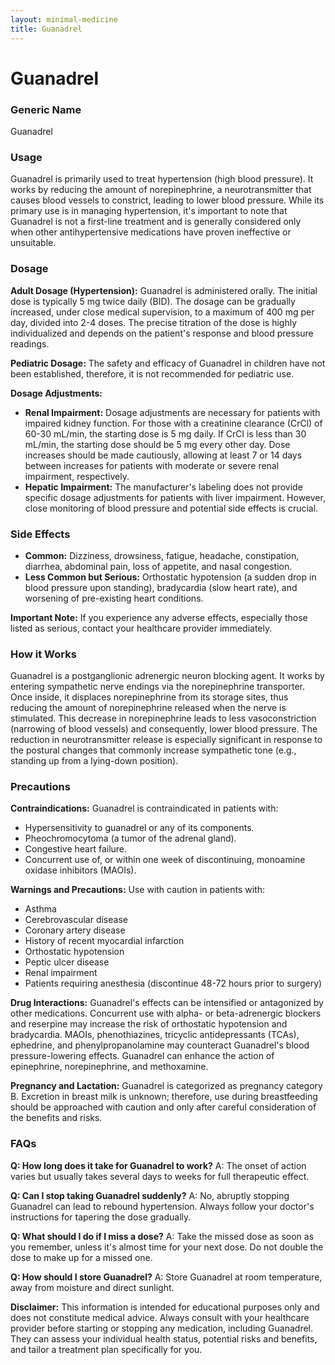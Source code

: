 ```yaml
---
layout: minimal-medicine
title: Guanadrel
---
```


# Guanadrel
### Generic Name
Guanadrel

### Usage
Guanadrel is primarily used to treat hypertension (high blood pressure).  It works by reducing the amount of norepinephrine, a neurotransmitter that causes blood vessels to constrict, leading to lower blood pressure.  While its primary use is in managing hypertension, it's important to note that Guanadrel is not a first-line treatment and is generally considered only when other antihypertensive medications have proven ineffective or unsuitable.

### Dosage

**Adult Dosage (Hypertension):** Guanadrel is administered orally. The initial dose is typically 5 mg twice daily (BID).  The dosage can be gradually increased, under close medical supervision, to a maximum of 400 mg per day, divided into 2-4 doses.  The precise titration of the dose is highly individualized and depends on the patient's response and blood pressure readings.

**Pediatric Dosage:** The safety and efficacy of Guanadrel in children have not been established, therefore, it is not recommended for pediatric use.

**Dosage Adjustments:**

* **Renal Impairment:** Dosage adjustments are necessary for patients with impaired kidney function.  For those with a creatinine clearance (CrCl) of 60-30 mL/min, the starting dose is 5 mg daily.  If CrCl is less than 30 mL/min, the starting dose should be 5 mg every other day.  Dose increases should be made cautiously, allowing at least 7 or 14 days between increases for patients with moderate or severe renal impairment, respectively.
* **Hepatic Impairment:** The manufacturer's labeling does not provide specific dosage adjustments for patients with liver impairment.  However, close monitoring of blood pressure and potential side effects is crucial.


### Side Effects

* **Common:** Dizziness, drowsiness, fatigue, headache, constipation, diarrhea, abdominal pain, loss of appetite, and nasal congestion.
* **Less Common but Serious:** Orthostatic hypotension (a sudden drop in blood pressure upon standing), bradycardia (slow heart rate), and worsening of pre-existing heart conditions.

**Important Note:**  If you experience any adverse effects, especially those listed as serious, contact your healthcare provider immediately.

### How it Works

Guanadrel is a postganglionic adrenergic neuron blocking agent. It works by entering sympathetic nerve endings via the norepinephrine transporter.  Once inside, it displaces norepinephrine from its storage sites, thus reducing the amount of norepinephrine released when the nerve is stimulated. This decrease in norepinephrine leads to less vasoconstriction (narrowing of blood vessels) and consequently, lower blood pressure.  The reduction in neurotransmitter release is especially significant in response to the postural changes that commonly increase sympathetic tone (e.g., standing up from a lying-down position).

### Precautions

**Contraindications:** Guanadrel is contraindicated in patients with:

* Hypersensitivity to guanadrel or any of its components.
* Pheochromocytoma (a tumor of the adrenal gland).
* Congestive heart failure.
* Concurrent use of, or within one week of discontinuing, monoamine oxidase inhibitors (MAOIs).

**Warnings and Precautions:** Use with caution in patients with:

* Asthma
* Cerebrovascular disease
* Coronary artery disease
* History of recent myocardial infarction
* Orthostatic hypotension
* Peptic ulcer disease
* Renal impairment
* Patients requiring anesthesia (discontinue 48-72 hours prior to surgery)


**Drug Interactions:** Guanadrel's effects can be intensified or antagonized by other medications.  Concurrent use with alpha- or beta-adrenergic blockers and reserpine may increase the risk of orthostatic hypotension and bradycardia.  MAOIs, phenothiazines, tricyclic antidepressants (TCAs), ephedrine, and phenylpropanolamine may counteract Guanadrel's blood pressure-lowering effects.  Guanadrel can enhance the action of epinephrine, norepinephrine, and methoxamine.

**Pregnancy and Lactation:** Guanadrel is categorized as pregnancy category B.  Excretion in breast milk is unknown; therefore, use during breastfeeding should be approached with caution and only after careful consideration of the benefits and risks.

### FAQs

**Q: How long does it take for Guanadrel to work?**
A: The onset of action varies but usually takes several days to weeks for full therapeutic effect.

**Q: Can I stop taking Guanadrel suddenly?**
A: No, abruptly stopping Guanadrel can lead to rebound hypertension.  Always follow your doctor's instructions for tapering the dose gradually.

**Q: What should I do if I miss a dose?**
A: Take the missed dose as soon as you remember, unless it's almost time for your next dose.  Do not double the dose to make up for a missed one.

**Q: How should I store Guanadrel?**
A: Store Guanadrel at room temperature, away from moisture and direct sunlight.


**Disclaimer:** This information is intended for educational purposes only and does not constitute medical advice.  Always consult with your healthcare provider before starting or stopping any medication, including Guanadrel.  They can assess your individual health status, potential risks and benefits, and tailor a treatment plan specifically for you.
